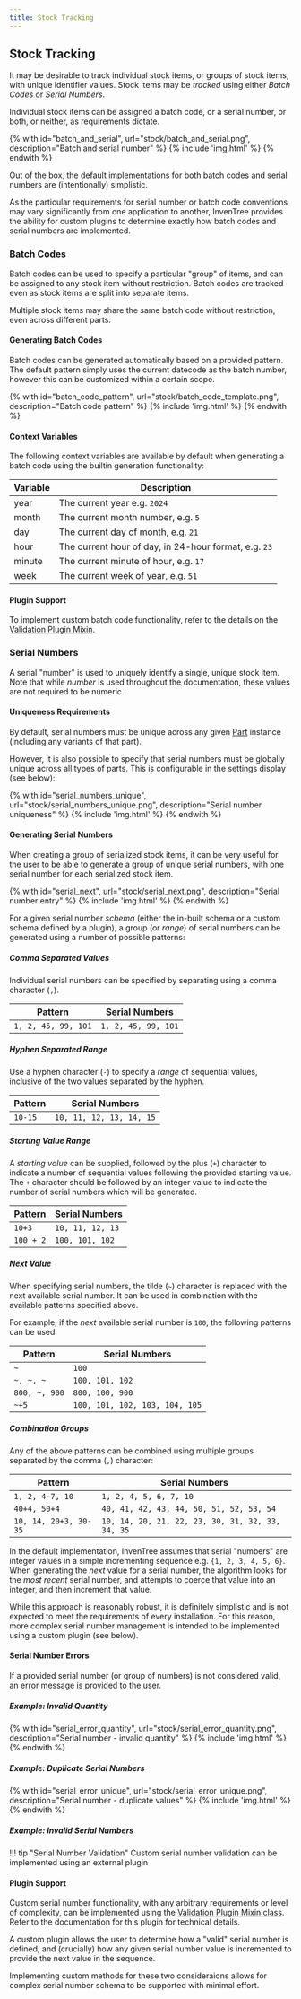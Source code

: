 ```yaml
---
title: Stock Tracking
---
```


## Stock Tracking

It may be desirable to track individual stock items, or groups of stock items, with unique identifier values. Stock items may be *tracked* using either *Batch Codes* or *Serial Numbers*.

Individual stock items can be assigned a batch code, or a serial number, or both, or neither, as requirements dictate.

{% with id="batch_and_serial", url="stock/batch_and_serial.png", description="Batch and serial number" %}
{% include 'img.html' %}
{% endwith %}

Out of the box, the default implementations for both batch codes and serial numbers are (intentionally) simplistic.

As the particular requirements for serial number or batch code conventions may vary significantly from one application to another, InvenTree provides the ability for custom plugins to determine exactly how batch codes and serial numbers are implemented.

### Batch Codes

Batch codes can be used to specify a particular "group" of items, and can be assigned to any stock item without restriction. Batch codes are tracked even as stock items are split into separate items.

Multiple stock items may share the same batch code without restriction, even across different parts.

#### Generating Batch Codes

Batch codes can be generated automatically based on a provided pattern. The default pattern simply uses the current datecode as the batch number, however this can be customized within a certain scope.

{% with id="batch_code_pattern", url="stock/batch_code_template.png", description="Batch code pattern" %}
{% include 'img.html' %}
{% endwith %}

#### Context Variables

The following context variables are available by default when generating a batch code using the builtin generation functionality:

| Variable | Description |
| --- | --- |
| year | The current year e.g. `2024` |
| month | The current month number, e.g. `5` |
| day | The current day of month, e.g. `21` |
| hour | The current hour of day, in 24-hour format, e.g. `23` |
| minute | The current minute of hour, e.g. `17` |
| week | The current week of year, e.g. `51` |

#### Plugin Support

To implement custom batch code functionality, refer to the details on the [Validation Plugin Mixin](../extend/plugins/validation.md#batch-codes).

### Serial Numbers

A serial "number" is used to uniquely identify a single, unique stock item. Note that while *number* is used throughout the documentation, these values are not required to be numeric.

#### Uniqueness Requirements

By default, serial numbers must be unique across any given [Part](../part/part.md) instance (including any variants of that part).

However, it is also possible to specify that serial numbers must be globally unique across all types of parts. This is configurable in the settings display (see below):

{% with id="serial_numbers_unique", url="stock/serial_numbers_unique.png", description="Serial number uniqueness" %}
{% include 'img.html' %}
{% endwith %}

#### Generating Serial Numbers

When creating a group of serialized stock items, it can be very useful for the user to be able to generate a group of unique serial numbers, with one serial number for each serialized stock item.

{% with id="serial_next", url="stock/serial_next.png", description="Serial number entry" %}
{% include 'img.html' %}
{% endwith %}

For a given serial number *schema* (either the in-built schema or a custom schema defined by a plugin), a group (or *range*) of serial numbers can be generated using a number of possible patterns:

##### Comma Separated Values

Individual serial numbers can be specified by separating using a comma character (`,`).

| Pattern | Serial Numbers |
| --- | --- |
| `1, 2, 45, 99, 101` | `1, 2, 45, 99, 101` |

##### Hyphen Separated Range

Use a hyphen character (`-`) to specify a *range* of sequential values, inclusive of the two values separated by the hyphen.

| Pattern | Serial Numbers |
| --- | --- |
| `10-15` | `10, 11, 12, 13, 14, 15` |

##### Starting Value Range

A *starting value* can be supplied, followed by the plus (`+`) character to indicate a number of sequential values following the provided starting value. The `+` character should be followed by an integer value to indicate the number of serial numbers which will be generated.

| Pattern | Serial Numbers |
| --- | --- |
| `10+3` | `10, 11, 12, 13` |
| `100 + 2` | `100, 101, 102` |

##### Next Value

When specifying serial numbers, the tilde (`~`) character is replaced with the next available serial number. It can be used in combination with the available patterns specified above.

For example, if the *next* available serial number is `100`, the following patterns can be used:

| Pattern | Serial Numbers |
| --- | --- |
| `~` | `100` |
| `~, ~, ~` | `100, 101, 102` |
| `800, ~, 900` | `800, 100, 900` |
| `~+5` | `100, 101, 102, 103, 104, 105` |

##### Combination Groups

Any of the above patterns can be combined using multiple groups separated by the comma (`,`) character:

| Pattern | Serial Numbers |
| --- | --- |
| `1, 2, 4-7, 10` | `1, 2, 4, 5, 6, 7, 10` |
| `40+4, 50+4` | `40, 41, 42, 43, 44, 50, 51, 52, 53, 54` |
| `10, 14, 20+3, 30-35` | `10, 14, 20, 21, 22, 23, 30, 31, 32, 33, 34, 35` |

In the default implementation, InvenTree assumes that serial "numbers" are integer values in a simple incrementing sequence e.g. `{1, 2, 3, 4, 5, 6}`. When generating the *next* value for a serial number, the algorithm looks for the *most recent* serial number, and attempts to coerce that value into an integer, and then increment that value.

While this approach is reasonably robust, it is definitely simplistic and is not expected to meet the requirements of every installation. For this reason, more complex serial number management is intended to be implemented using a custom plugin (see below).

#### Serial Number Errors

If a provided serial number (or group of numbers) is not considered valid, an error message is provided to the user.

##### Example: Invalid Quantity

{% with id="serial_error_quantity", url="stock/serial_error_quantity.png", description="Serial number - invalid quantity" %}
{% include 'img.html' %}
{% endwith %}

##### Example: Duplicate Serial Numbers

{% with id="serial_error_unique", url="stock/serial_error_unique.png", description="Serial number - duplicate values" %}
{% include 'img.html' %}
{% endwith %}

##### Example: Invalid Serial Numbers

!!! tip "Serial Number Validation"
    Custom serial number validation can be implemented using an external plugin

#### Plugin Support

Custom serial number functionality, with any arbitrary requirements or level of complexity, can be implemented using the [Validation Plugin Mixin class](../extend/plugins/validation.md#serial-numbers). Refer to the documentation for this plugin for technical details.

A custom plugin allows the user to determine how a "valid" serial number is defined, and (crucially) how any given serial number value is incremented to provide the next value in the sequence.

Implementing custom methods for these two consideraions allows for complex serial number schema to be supported with minimal effort.
